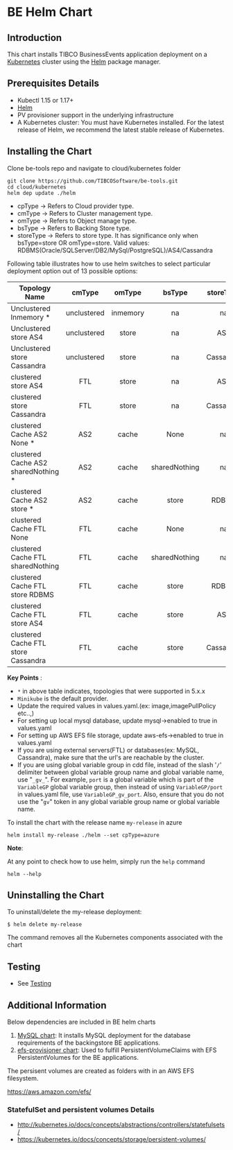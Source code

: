 # BE Helm Chart

## Introduction

This chart installs TIBCO BusinessEvents application deployment on a [Kubernetes](http://kubernetes.io) cluster using the [Helm](https://helm.sh) package manager.

## Prerequisites Details

* Kubectl 1.15 or 1.17+
* [Helm](https://helm.sh/docs/intro/install/)
* PV provisioner support in the underlying infrastructure
* A Kubernetes cluster: You must have Kubernetes installed. For the latest release of Helm, we recommend the latest stable release of Kubernetes.


## Installing the Chart

Clone be-tools repo and navigate to cloud/kubernetes folder

```
git clone https://github.com/TIBCOSoftware/be-tools.git
cd cloud/kubernetes
helm dep update ./helm
```

* cpType → Refers to Cloud provider type.
* cmType → Refers to Cluster management type.
* omType → Refers to Object manage type.
* bsType → Refers to Backing Store type.
* storeType → Refers to store type. It has significance only when bsType=store OR omType=store. Valid values: RDBMS(Oracle/SQLServer/DB2/MySql/PostgreSQL)/AS4/Cassandra

Following table illustrates how to use helm switches to select particular deployment option out of 13 possible options:

| Topology Name | cmType | omType | bsType  | storeType |
| ------------- | :---: | :---: | :---: | :---: |
| Unclustered Inmemory *   |  unclustered      | inmemory       |  na      | na          |
| Unclustered store AS4             | unclustered        |  store      | na       | AS4          |
| Unclustered store Cassandra              | unclustered       | store       |na        | Cassandra          |
| clustered store AS4                           | FTL      | store       | na        | AS4          |
| clustered store Cassandra              | FTL       | store       | na         | Cassandra          |
| clustered Cache AS2 None *                        | AS2      | cache       | None        | na          |
| clustered Cache AS2 sharedNothing *                            | AS2       | cache       | sharedNothing       |  na         |
| clustered Cache AS2 store *                           |AS2       | cache       | store        |  RDBMS         |
| clustered Cache FTL None                          | FTL      | cache       | None       |   na        |
| clustered Cache FTL sharedNothing                           |FTL       | cache       | sharedNothing       | na           |
| clustered Cache FTL store RDBMS              |  FTL      |  cache      | store       | RDBMS          |
| clustered Cache FTL store AS4              | FTL       | cache       | store       | AS4          |
| clustered Cache FTL store Cassandra              |  FTL      | cache       | store       | Cassandra          |


**Key Points** :
* `*` in above table indicates, topologies that were supported in 5.x.x
* `Minikube` is the default provider.
* Update the required values in values.yaml.(ex: image,imagePullPolicy etc..,)
* For setting up local mysql database, update mysql->enabled to true in values.yaml
* For setting up AWS EFS file storage, update aws-efs->enabled to true in values.yaml
* If you are using external servers(FTL) or databases(ex: MySQL, Cassandra), make sure that the url's are reachable by the cluster.  
* If you are using global variable group in cdd file, instead of the slash '`/`' delimiter between global variable group name and global variable name, use "`_gv_`". For example, `port` is a global variable which is part of the `VariableGP` global variable group, then instead of using `VariableGP/port` in values.yaml file, use `VariableGP_gv_port`. Also, ensure that you do not use the "`gv`" token in any global variable group name or global variable name.

To install the chart with the release name `my-release` in azure

```
helm install my-release ./helm --set cpType=azure
```

**Note**:

At any point to check how to use helm, simply run the `help` command
```
helm --help
```

## Uninstalling the Chart

To uninstall/delete the my-release deployment:

```
$ helm delete my-release
```

The command removes all the Kubernetes components associated with the chart


## Testing

* See [Testing](Testing.md)

## Additional Information

Below dependencies are included in BE helm charts

1. [MySQL chart](https://github.com/kubernetes/charts/tree/master/stable/mysql): It installs MySQL deployment for the database requirements of the backingstore BE applications.
2. [efs-provisioner chart](https://github.com/helm/charts/tree/master/stable/efs-provisioner): Used to fulfill PersistentVolumeClaims with EFS PersistentVolumes for the BE applications.

The persisent volumes are created as folders with in an AWS EFS filesystem.

https://aws.amazon.com/efs/

### StatefulSet and persistent volumes Details

* http://kubernetes.io/docs/concepts/abstractions/controllers/statefulsets/
* https://kubernetes.io/docs/concepts/storage/persistent-volumes/